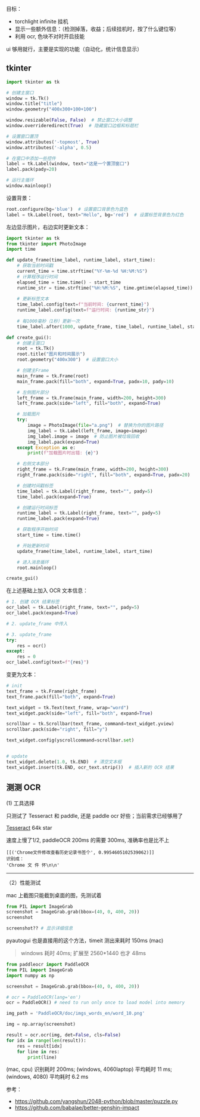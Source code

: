 
目标：
- torchlight infinite 挂机
- 显示一些额外信息：（检测掉落，收益；后续挂机时，按了什么键位等）
- 利用 ocr, 色块不对时开启技能


ui 够用就行，主要是实现的功能（自动化，统计信息显示）


## tkinter


```python
import tkinter as tk

# 创建主窗口
window = tk.Tk()
window.title("title")
window.geometry("400x300+100+100")

window.resizable(False, False)  # 禁止窗口大小调整
window.overrideredirect(True)  # 隐藏窗口边框和标题栏

# 设置窗口置顶
window.attributes('-topmost', True)
window.attributes('-alpha', 0.5)

# 在窗口中添加一些控件
label = tk.Label(window, text="这是一个置顶窗口")
label.pack(pady=20)

# 运行主循环
window.mainloop()
```

设置背景：

```python
root.configure(bg='blue')  # 设置窗口背景色为蓝色
label = tk.Label(root, text="Hello", bg='red')  # 设置标签背景色为红色
```

左边显示图片，右边实时更新文本：


```python
import tkinter as tk
from tkinter import PhotoImage
import time

def update_frame(time_label, runtime_label, start_time):
    # 获取当前时间戳
    current_time = time.strftime("%Y-%m-%d %H:%M:%S")
    # 计算程序运行时间
    elapsed_time = time.time() - start_time
    runtime_str = time.strftime("%H:%M:%S", time.gmtime(elapsed_time))
    
    # 更新标签文本
    time_label.config(text=f"当前时间: {current_time}")
    runtime_label.config(text=f"运行时间: {runtime_str}")
    
    # 每1000毫秒（1秒）更新一次
    time_label.after(1000, update_frame, time_label, runtime_label, start_time)

def create_gui():
    # 创建主窗口
    root = tk.Tk()
    root.title("图片和时间展示")
    root.geometry("400x300")  # 设置窗口大小

    # 创建主Frame
    main_frame = tk.Frame(root)
    main_frame.pack(fill="both", expand=True, padx=10, pady=10)

    # 左侧图片部分
    left_frame = tk.Frame(main_frame, width=200, height=300)
    left_frame.pack(side="left", fill="both", expand=True)

    # 加载图片
    try:
        image = PhotoImage(file="a.png")  # 替换为你的图片路径
        img_label = tk.Label(left_frame, image=image)
        img_label.image = image  # 防止图片被垃圾回收
        img_label.pack(expand=True)
    except Exception as e:
        print(f"加载图片时出错: {e}")

    # 右侧文本部分
    right_frame = tk.Frame(main_frame, width=200, height=300)
    right_frame.pack(side="right", fill="both", expand=True, padx=20)

    # 创建时间戳标签
    time_label = tk.Label(right_frame, text="", pady=5)
    time_label.pack(expand=True)

    # 创建运行时间标签
    runtime_label = tk.Label(right_frame, text="", pady=5)
    runtime_label.pack(expand=True)

    # 获取程序开始时间
    start_time = time.time()

    # 开始更新时间
    update_frame(time_label, runtime_label, start_time)

    # 进入消息循环
    root.mainloop()

create_gui()
```

在上述基础上加入 OCR 文本信息：

```python
# 1. 创建 OCR 结果标签
ocr_label = tk.Label(right_frame, text="", pady=5)
ocr_label.pack(expand=True)

# 2. update_frame 中传入

# 3. update_frame
try:
    res = ocr()
except:
    res = 0
ocr_label.config(text=f"{res}")
```

变更为文本：

```python
# init
text_frame = tk.Frame(right_frame)
text_frame.pack(fill="both", expand=True)

text_widget = tk.Text(text_frame, wrap="word")
text_widget.pack(side="left", fill="both", expand=True)

scrollbar = tk.Scrollbar(text_frame, command=text_widget.yview)
scrollbar.pack(side="right", fill="y")

text_widget.config(yscrollcommand=scrollbar.set)


# update 
text_widget.delete(1.0, tk.END)  # 清空文本框
text_widget.insert(tk.END, ocr_text.strip())  # 插入新的 OCR 结果
```



## 测测 OCR

(1) 工具选择

只测试了 Tesseract 和 paddle, 还是 paddle ocr 好些；当前需求已经够用了


[Tesseract](https://github.com/tesseract-ocr/tesseract) 64k star 

速度上慢了1/2, paddleOCR 200ms 的需要 300ms, 准确率也是比不上

```
[[('Chrome文件修改查看历史记录书签个', 0.9954605102539062)]]
识别成：
'Chrome 文 件 怀\n\n'
```




----------------


（2）性能测试


mac 上截图只能截到桌面的图，先测试着


```python
from PIL import ImageGrab
screenshot = ImageGrab.grab(bbox=(40, 0, 400, 20))
screenshot

screenshot?? # 显示详细信息
```

pyautogui 也是直接用的这个方法，timeit 测出来耗时 150ms (mac)

> windows 耗时 40ms; 扩展至 2560*1440 也才 48ms 


```python
from paddleocr import PaddleOCR
from PIL import ImageGrab
import numpy as np

screenshot = ImageGrab.grab(bbox=(40, 0, 400, 20))

# ocr = PaddleOCR(lang='en')
ocr = PaddleOCR() # need to run only once to load model into memory

img_path = 'PaddleOCR/doc/imgs_words_en/word_10.png'

img = np.array(screenshot)

result = ocr.ocr(img, det=False, cls=False)
for idx in range(len(result)):
    res = result[idx]
    for line in res:
        print(line)
```

(mac, cpu) 识别耗时 200ms; (windows, 4060laptop) 平均耗时 11 ms; (windows, 4080) 平均耗时 6.2 ms






参考：
- https://github.com/yangshun/2048-python/blob/master/puzzle.py
- https://github.com/babalae/better-genshin-impact